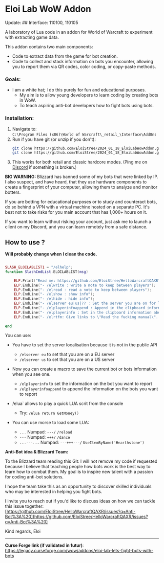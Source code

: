 

# Eloi Lab WoW Addon  

Update: ## Interface: 110100, 110105

A laboratory of Lua code in an addon for World of Warcraft to experiment with extracting game data.  

This addon contains two main components:  
- Code to extract data from the game for bot creation.  
- Code to collect and stack information on bots you encounter, allowing you to report them via QR codes, color coding, or copy-paste methods.  

### Goals:  
- I am a white hat; I do this purely for fun and educational purposes.  
  - My aim is to allow young developers to learn coding by creating bots in WoW.  
  - To teach aspiring anti-bot developers how to fight bots using bots.  

### Installation:  
1. Navigate to:  
   `C:\Program Files (x86)\World of Warcraft\_retail_\Interface\AddOns`  
2. Run if you have git (or unzip if you don't):  
   ```sh
   git clone https://github.com/EloiStree/2024_01_18_EloiLabWowAddon.git "C:\Program Files (x86)\World of Warcraft\_classic_era_\Interface\AddOns\EloiLab"
   git clone https://github.com/EloiStree/2024_01_18_EloiLabWowAddon.git "C:\Program Files (x86)\World of Warcraft\_retail_\Interface\AddOns\EloiLab"
   ```  
3. This works for both retail and classic hardcore modes. (Ping me on [Discord](https://discord.gg/WnmXsXHbSn) if something is broken.)

**BIG WARNING:**
Blizzard has banned some of my bots that were linked by IP. I also suspect, and have heard, that they use hardware components to create a fingerprint of your computer, allowing them to analyze and monitor botters.

If you are botting for educational purposes or to study and counteract bots, do so behind a VPN with a virtual machine hosted on a separate PC. It's best not to take risks for you main account that has 1,000+ hours on it.

If you want to learn without risking your account, just ask me to launch a client on my Discord, and you can learn remotely from a safe distance.

## How to use ?
**Will probably change when I clean the code.**

``` lua 

SLASH_ELOILABLIST1 = "/elhelp";
function SlashCmdList.ELOILABLIST(msg)

    ELP.Print("Read me: https://github.com/EloiStree/HelloWarcraftQAXR");
    ELP.EndLine("- /elwrite : write a note to keep between players");
    ELP.EndLine("- /elread : read a note to keep between players");
    ELP.EndLine("- /elshow : show info");
    ELP.EndLine("- /elhide : hide info");
    ELP.EndLine("- /elserver eu|us|?? : Set the server you are on for link generation");
    ELP.EndLine("- /elplayerinfoappend : Append in the clipboard information about the target and mouseover")
    ELP.EndLine("- /elplayerinfo : Set in the clipboard information about the target and mouseover")
    ELP.EndLine("- /elrtfm: Give links to \"Read the fucking manual\". :)- ")
    
end

```

You can use: 
- You have to set the server localisation because it is not in the public API
  - `/elserver eu` to set that you are on a EU server
  - `/elserver us` to set that you are on a US server
- Now you can create a macro to save the current bot or bots information when you see one.
  - `/elplayerinfo` to set the information on the bot you want to report
  - `/elplayerinfoappend` to append the information on the bots you want to report
 - /elua` allows to play a quick LUA scrit from the console
   - Try: `/elua return GetMoney() `
  
- You can use morse to load some LUA:
  - `...` Numpad: `---/` `/reload`
  - `---` Numpad: `+++/` `/dance`
  - `...---...` Numpad: `---+++---/` `UseItemByName('Hearthstone')`


**Anti-Bot idea & Blizzard Team:**

To the Blizzard team reading this Git:
I will not remove my code if requested because I believe that teaching people how bots work is the best way to learn how to combat them. My goal is to inspire new talent with a passion for coding anti-bot solutions.

I hope the team take this as an opportunity to discover skilled individuals who may be interested in helping you fight bots.

I invite you to reach out if you'd like to discuss ideas on how we can tackle this issue together:
[https://github.com/EloiStree/HelloWarcraftQAXR/issues?q=Anti-Bot%3A%20](https://github.com/EloiStree/HelloWarcraftQAXR/issues?q=Anti-Bot%3A%20)  

Kind regards,
Eloi


-------------------

**Curse Forge link (if validated in futur)**:  
https://legacy.curseforge.com/wow/addons/eloi-lab-lets-fight-bots-with-bots  

